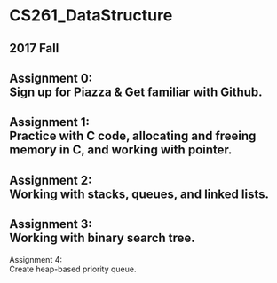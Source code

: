 # CS261_DataStructure
2017 Fall
---------------
Assignment 0: <br />
Sign up for Piazza & Get familiar with Github.
---------------
Assignment 1: <br />
Practice with C code, allocating and freeing memory in C, and working with pointer.
---------------
Assignment 2: <br />
Working with stacks, queues, and linked lists.
---------------
Assignment 3: <br />
Working with binary search tree.
---------------
Assignment 4: <br />
Create heap-based priority queue. 
